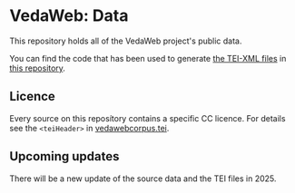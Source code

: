 # VedaWeb: Data

This repository holds all of the VedaWeb project's public data.

You can find the code that has been used to generate [the TEI-XML files](https://github.com/VedaWebProject/vedaweb-data/tree/main/rigveda/TEI) in [this repository](https://github.com/VedaWebProject/tei-transformations).

## Licence
Every source on this reposítory contains a specific CC licence. For details see the `<teiHeader>` in [vedawebcorpus.tei](https://github.com/VedaWebProject/vedaweb-data/blob/main/rigveda/TEI/vedaweb_corpus.tei).

## Upcoming updates
There will be a new update of the source data and the TEI files in 2025. 